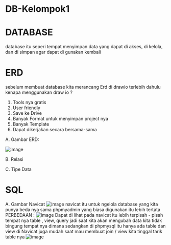 # DB-Kelompok1

# DATABASE 
database itu seperi tempat menyimpan data yang dapat di akses, di kelola, dan di simpan agar dapat di gunakan kembali 

# ERD 
sebelum membuat database kita merancang Erd di drawio terlebih dahulu
kenapa menggunakan draw io ?
1. Tools nya gratis 
2. User friendly
3. Save ke Drive
4. Banyak Format untuk menyimpan project nya 
5. Banyak Template 
6. Dapat dikerjakan secara bersama-sama 

A. Gambar ERD: 

![image](https://github.com/user-attachments/assets/81f8c7a6-30df-4021-af16-6ed17a41fbf3)

B. Relasi 

C. Tipe Data 

# SQL 
A. Gambar Navicat 
![image](https://github.com/user-attachments/assets/63fdc9f1-fccd-4dde-bf9d-23eae483864f)
navicat itu untuk ngelola database yang kita punya beda nya sama phpmyadmin yang biasa digunakan itu lebih tertata 
PERBEDAAN : 
 ![image](https://github.com/user-attachments/assets/568efd72-7890-419b-b753-83e1eff8bbf1)
Dapat di lihat pada navicat itu lebih terpisah - pisah tempat nya 
table , view, query jadi saat kita akan mengubah data kita tidak bingung tempat nya dimana 
sedangkan di phpmysql itu hanya ada table dan view 
di Navicat juga mudah saat mau membuat join / view kita tinggal tarik table nya 
![image](https://github.com/user-attachments/assets/db2c038e-8fe3-46bf-a8ef-9d09f54a7881)
